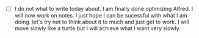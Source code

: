 - [ ] I do not what to write today about. I am finally done optimizing Alfred. I will now work on notes. I just hope I can be sucessful with what I am doing. let's try not to think about it to much and just get to work. I will move slowly like a turtle but I will achieve what I want very slowly. 